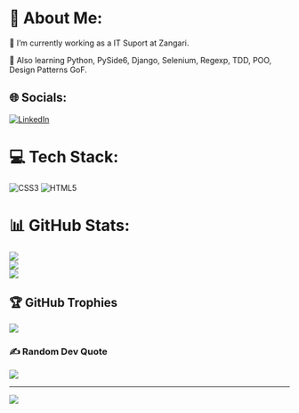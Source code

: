 # 💫 About Me:
🔭 I’m currently working as a IT Suport at Zangari.<br>
<!-- 🌱 I’m currently learning Java and OO, UML, JDBC, JavaFX, Spring Boot, JPA, Hibernate, MySQL, MongoDB.<br>) -->
🌱 Also learning Python, PySide6, Django, Selenium, Regexp, TDD, POO, Design Patterns GoF.<br>

## 🌐 Socials:
[![LinkedIn](https://img.shields.io/badge/LinkedIn-%230077B5.svg?logo=linkedin&logoColor=white)](https://linkedin.com/in/lucasbaccelli/) 

# 💻 Tech Stack:
![CSS3](https://img.shields.io/badge/css3-%231572B6.svg?style=for-the-badge&logo=css3&logoColor=white) ![HTML5](https://img.shields.io/badge/html5-%23E34F26.svg?style=for-the-badge&logo=html5&logoColor=white) 
<!-- ![Java](https://img.shields.io/badge/java-%23ED8B00.svg?style=for-the-badge&logo=java&logoColor=white) ![Python](https://img.shields.io/badge/python-3670A0?style=for-the-badge&logo=python&logoColor=ffdd54) ![JavaScript](https://img.shields.io/badge/javascript-%23323330.svg?style=for-the-badge&logo=javascript&logoColor=%23F7DF1E) ![Bootstrap](https://img.shields.io/badge/bootstrap-%23563D7C.svg?style=for-the-badge&logo=bootstrap&logoColor=white) ![Spring](https://img.shields.io/badge/spring-%236DB33F.svg?style=for-the-badge&logo=spring&logoColor=white) -->
# 📊 GitHub Stats:
![](https://github-readme-stats.vercel.app/api?username=baxelin&theme=react&hide_border=false&include_all_commits=true&count_private=true)<br/>
![](https://github-readme-streak-stats.herokuapp.com/?user=baxelin&theme=react&hide_border=false)<br/>
![](https://github-readme-stats.vercel.app/api/top-langs/?username=baxelin&theme=react&hide_border=false&include_all_commits=true&count_private=true&layout=compact)

## 🏆 GitHub Trophies
![](https://github-profile-trophy.vercel.app/?username=baxelin&theme=gitdimmed&no-frame=false&no-bg=true&margin-w=4)

### ✍️ Random Dev Quote
![](https://quotes-github-readme.vercel.app/api?type=horizontal&theme=dark)

---
[![](https://visitcount.itsvg.in/api?id=baxelin&icon=3&color=0)](https://visitcount.itsvg.in)

